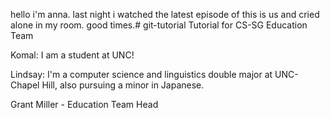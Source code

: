 hello i'm anna. last night i watched the latest episode of this is us and cried alone in my room. good times.# git-tutorial
Tutorial for CS-SG Education Team

Komal:
I am a student at UNC!

Lindsay: I'm a computer science and linguistics double major at UNC-Chapel Hill, also pursuing a minor in Japanese.

Grant Miller - Education Team Head


